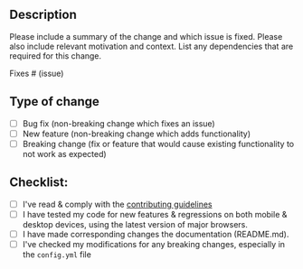 ## Description

Please include a summary of the change and which issue is fixed. Please also include relevant motivation and context. List any dependencies that are required for this change.

Fixes # (issue)

## Type of change

- [ ] Bug fix (non-breaking change which fixes an issue)
- [ ] New feature (non-breaking change which adds functionality)
- [ ] Breaking change (fix or feature that would cause existing functionality to not work as expected)

## Checklist:

- [ ] I've read & comply with the [contributing guidelines](https://github.com/bastienwirtz/homer/blob/master/CONTRIBUTING.md)
- [ ] I have tested my code for new features & regressions on both mobile & desktop devices, using the latest version of major browsers. 
- [ ] I have made corresponding changes the documentation (README.md).
- [ ] I've checked my modifications for any breaking changes, especially in the `config.yml` file
